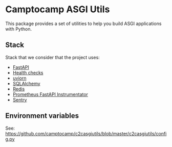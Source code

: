 # Camptocamp ASGI Utils

This package provides a set of utilities to help you build ASGI applications with Python.

## Stack

Stack that we consider that the project uses:

- [FastAPI](https://github.com/fastapi/fastapi)
- [Health checks](https://pypi.org/project/fastapi-healthchecks/)
- [uviorn](https://www.uvicorn.org/)
- [SQLAlchemy](https://docs.sqlalchemy.org/en/20/orm/extensions/asyncio.html)
- [Redis](https://redis.readthedocs.io/en/stable/examples/asyncio_examples.html)
- [Prometheus FastAPI Instrumentator](https://github.com/trallnag/prometheus-fastapi-instrumentator)
- [Sentry](https://docs.sentry.io/platforms/python/integrations/fastapi/)

## Environment variables

See: https://github.com/camptocamp/c2casgiutils/blob/master/c2casgiutils/config.py
